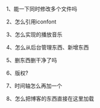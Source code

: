 1、能一下同时修改多个文件吗

2、怎么引用iconfont

3、怎么实现的播放音乐

4、怎么从后台管理东西、新增东西

5、删东西删干净了吗

6、版权?

7、时间轴怎么再加一个

8、怎么把博客的东西直接在这里加载

